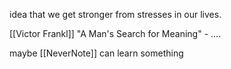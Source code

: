 idea that we get stronger from stresses in our lives.

[[Victor Frankl]] "A Man's Search for Meaning" - ....

maybe  [[NeverNote]] can learn something